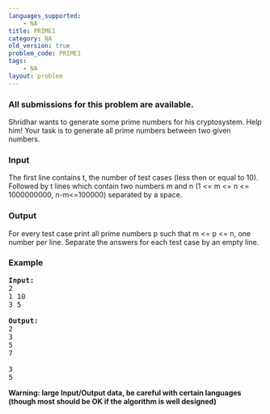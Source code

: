 ```yaml
---
languages_supported:
    - NA
title: PRIME1
category: NA
old_version: true
problem_code: PRIME1
tags:
    - NA
layout: problem
---
```

###  All submissions for this problem are available. 

Shridhar wants to generate some prime numbers for his cryptosystem. Help him! Your task is to generate all prime numbers between two given numbers.

### Input

The first line contains t, the number of test cases (less then or equal to 10). Followed by t lines which contain two numbers m and n (1 &lt;= m &lt;= n &lt;= 1000000000, n-m&lt;=100000) separated by a space.

### Output

For every test case print all prime numbers p such that m &lt;= p &lt;= n, one number per line. Separate the answers for each test case by an empty line.

### Example

<pre><b>Input:</b>
2
1 10
3 5

<b>Output:</b>
2
3
5
7

3
5
</pre>
**Warning: large Input/Output data, be careful with certain languages (though most should be OK if the algorithm is well designed)**
